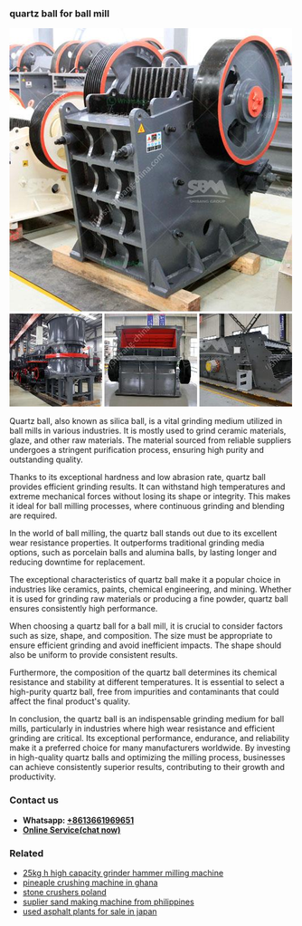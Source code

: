 <h3>quartz ball for ball mill</h3><img src='1708322863.jpg' alt=''><p>Quartz ball, also known as silica ball, is a vital grinding medium utilized in ball mills in various industries. It is mostly used to grind ceramic materials, glaze, and other raw materials. The material sourced from reliable suppliers undergoes a stringent purification process, ensuring high purity and outstanding quality.</p><p>Thanks to its exceptional hardness and low abrasion rate, quartz ball provides efficient grinding results. It can withstand high temperatures and extreme mechanical forces without losing its shape or integrity. This makes it ideal for ball milling processes, where continuous grinding and blending are required.</p><p>In the world of ball milling, the quartz ball stands out due to its excellent wear resistance properties. It outperforms traditional grinding media options, such as porcelain balls and alumina balls, by lasting longer and reducing downtime for replacement.</p><p>The exceptional characteristics of quartz ball make it a popular choice in industries like ceramics, paints, chemical engineering, and mining. Whether it is used for grinding raw materials or producing a fine powder, quartz ball ensures consistently high performance.</p><p>When choosing a quartz ball for a ball mill, it is crucial to consider factors such as size, shape, and composition. The size must be appropriate to ensure efficient grinding and avoid inefficient impacts. The shape should also be uniform to provide consistent results.</p><p>Furthermore, the composition of the quartz ball determines its chemical resistance and stability at different temperatures. It is essential to select a high-purity quartz ball, free from impurities and contaminants that could affect the final product's quality.</p><p>In conclusion, the quartz ball is an indispensable grinding medium for ball mills, particularly in industries where high wear resistance and efficient grinding are critical. Its exceptional performance, endurance, and reliability make it a preferred choice for many manufacturers worldwide. By investing in high-quality quartz balls and optimizing the milling process, businesses can achieve consistently superior results, contributing to their growth and productivity.</p><h3>Contact us</h3><ul><li><strong>Whatsapp:&nbsp;<a href="https://wa.me/8613661969651">+8613661969651</a></strong></li><li><a href="https://swt.shibang-china.com/?git&amp;zhl&amp;quartz ball for ball mill"><strong>Online Service(chat now)</strong></a></li></ul><h3>Related</h3><ul><li><a href='25kg h high capacity grinder hammer milling machine.md'>25kg h high capacity grinder hammer milling machine</a></li><li><a href='pineaple crushing machine in ghana.md'>pineaple crushing machine in ghana</a></li><li><a href='stone crushers poland.md'>stone crushers poland</a></li><li><a href='suplier sand making machine from philippines.md'>suplier sand making machine from philippines</a></li><li><a href='used asphalt plants for sale in japan.md'>used asphalt plants for sale in japan</a></li></ul>